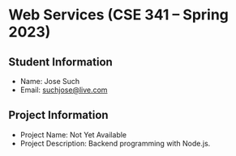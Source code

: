 # Web Services (CSE 341 – Spring 2023)

## Student Information

- Name: Jose Such
- Email: suchjose@live.com

## Project Information
- Project Name: Not Yet Available
- Project Description: Backend programming with Node.js.
